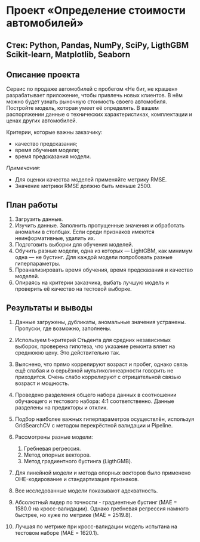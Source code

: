 # Проект «Определение стоимости автомобилей»

## Стек: Python, Pandas, NumPy, SciPy, LigthGBM  Scikit-learn, Matplotlib, Seaborn

## Описание проекта

Сервис по продаже автомобилей с пробегом «Не бит, не крашен» разрабатывает приложение, чтобы привлечь новых клиентов. В нём можно будет узнать рыночную стоимость своего автомобиля. 
Постройте модель, которая умеет её определять. В вашем распоряжении данные о технических характеристиках, комплектации и ценах других автомобилей.

Критерии, которые важны заказчику:

- качество предсказания;
- время обучения модели;
- время предсказания модели.

*Примечания:*

- Для оценки качества моделей применяйте метрику RMSE.
- Значение метрики RMSE должно быть меньше 2500.

## План работы

1. Загрузить данные.
2. Изучить данные. Заполнить пропущенные значения и обработать аномалии в столбцах. Если среди признаков имеются неинформативные, удалить их.
3. Подготовить выборки для обучения моделей.
4. Обучить разные модели, одна из которых — LightGBM, как минимум одна — не бустинг. Для каждой модели попробовать разные гиперпараметры.
5. Проанализировать время обучения, время предсказания и качество моделей.
6. Опираясь на критерии заказчика, выбать лучшую модель и проверить её качество на тестовой выборке.

## Результаты и выводы

1. Данные загружены, дубликаты, аномальные значения устранены. Пропуски, где возможно, заполнены.
2. Используем t-критерий Стьдента для средних независимых выборок, проверена гипотеза, что указание ремонта вляет на среднююю цену. Это действительно так.
3. Выяснено, что  прямо коррелируют возраст и пробег, однако связь ещё слабая и о серьёзной мультиколинеарности говорить не приходится. Очень слабо коррелируют с отрицательной связью возраст и мощность.
4. Проведено разделения общего набора данных в соотношении обучающего и тестового набора: 4:1 соответственно. Данные разделены на предикторы и отклик.
5. Подбор наиболее важных гиперпараметров осуществлён, используя GridSearchCV с методом перекрёстной валидации и Pipeline.
6. Рассмотрены разные модели:

    1. Гребневая регрессия.
    2. Метод опорных векторов.
    3. Метод градиентного бустинга (LigthGMB).

7. Для линейной модели и метода опорных векторов было применено OHE-кодирование и стандартизация признаков.
8. Все исследованные модели показывают адекватность.
9. Абсолютный лидер по точности - градиентные бустинг (MAE = 1580.0 на кросс-валидации). Однако гребневая регрессия намного быстрее, но хуже по метрике (MAE = 2519.8).
10. Лучшая по метрике при кросс-валидации модель испытана на тестовом наборе (MAE = 1620.1).
